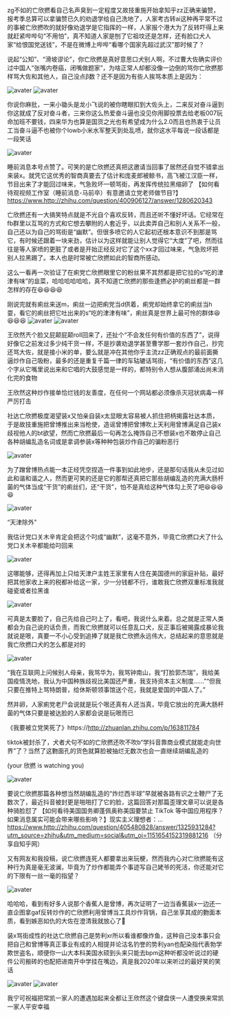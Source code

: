zg不如的亡欣撚看自己名声臭到一定程度又故技重施开始拿知乎zz正确来骗赞，报考季总算可以拿骗赞已久的劝退学给自己洗地了，人家考古转ai这种再平常不过的事被亡欣撚吹的就好像劝退学是它指挥的一样，人家报个港大为了反转吓得上来就赶紧哔哔句“不用怕”，真不知道人家是刨了它祖坟还是怎样，还有脸口犬人家“给恨国党送钱”，不是在微博上哔哔“看哪个国家先超过武汉”那时候了？


说起“公知”、“滑坡谬论”，你亡欣撚是真好意思口犬别人啊，不过曹大佐确实评价过中国人“张嘴内卷癌，闭嘴做题家”，为啥正常人却都没像一边倒的骂你亡欣撚那样骂大佐和其他人，自己没点β数？还不是因为有些人挨骂本质上是因为：

![avater](https://s1.ax1x.com/2020/09/15/wswgrn.jpg)
![avater](https://s1.ax1x.com/2020/09/15/wsdVmt.jpg)


你说你麻批，一来小锄头是龙小飞说的被你瞎眼扣到大佐头上，二来反对奋斗逼到你这就成了反对奋斗者，三来你这么热爱奋斗逼也没见你用脚投票去给老板007玩命加班不要钱，四来华为也算是国货之光也有希望成为什么2.0而且也热衷于让员工当奋斗逼不也被你个lowb小米水军整天到处乱喷，就你这水平每说一段话都是一段笑话

![avater](https://cdnfileimg.115.com/73fb53345486e7a02669dfcad9f36b32/5F5D96ED/5f5d96d9e5da269e7bb3a6393cec0e2296d45d9a?x-oss-process=style/0s)


睡前消息本号点赞了。可笑的是亡欣撚还真把这邀请当回事了居然还自觉不错拿出来装x。就凭它这优秀的智商真要去了估计和庞麦郎被鲸书，高飞被江汉臣一样，节目出来了才能回过味来，气急败坏一顿骂街，再发挥传统拉黑缩卵了
【如何看待观视频工作室（睡前消息-马前卒）有意邀请立党老师做节目?】https://www.http://zhihu.com/question/400906127/answer/1280620343


亡欣撚还有一大搞笑特点就是不光自个喜欢反转，而且还听不懂好坏话。它经常在fb群里以互骂的方式和它想去攀附的人套近乎，以此卖弄自己和别人关系不一般，自己还以为自己的骂街是“幽默”。但很多喷它的人它起初还根本意识不到那是骂它，有时候还跟着一块来劲，估计以为这样就能让别人觉得它“大度”了吧，然而往往是等人家喷的更脏了或者是开始正经反对它了这个xx才回过味来，气急败坏把别人拉黑踢了。本人也是时常被亡欣撚如此的智商所感动。


这么一看再一次验证了在痢党亡欣撚眼里它的粉丝果不其然都是把它拉的s“吃的津津有味”的韭菜，哈哈哈哈哈哈，真不知道亡欣撚的那些逢撚必护的痢丝都是一群怎样的存在😆😆😆😆

刚说完就有痢丝来送m，痢丝一边把痢党当d供着，痢党却始终拿它的痢丝当h耍，看它的痢丝把它吐出来的s“吃的津津有味”，痢丝真是世界上最可怜的群体😆😆😆😆
![avater](https://cdnfileimg.115.com/7ec3de38cdbe75e2a8291779d3f57a63/5F5D9802/5f5d97e8d94056bcf502229d6bae600fe50f3bf3?x-oss-process=style/0s)
![avater](https://cdnfileimg.115.com/7ec3de38cdbe75e2a8291779d3f57a63/5F5D9802/5f5d97e8d94056bcf502229d6bae600fe50f3bf3?x-oss-process=style/0s)


王欣然兲个脸又屁颠屁颠roll回来了，还扯个“不会发任何有价值的东西了”，说得好像它之前发过多少纯干货一样，不是抄袭劝退学甚至曹学那一套炒作自己，抄完还骂大佐，就是接小米的单，要么就是冲在其他你乎主流zz正确观点的最前面撕逼炒作自己吸粉，最多的还是重复千篇一律的车轱辘话骂街，“有价值的东西”这几个字从它嘴里说出来和它唱的大鼓感觉是一样的，都特别令人想从腹部涌出尚未消化完的食物


王欣然这种炒作接单恰烂钱的友善度，在任何一个网站都必须像杀灭冠状病毒一样严厉打击

社达亡欣撚极度渴望装x又怕亲自装x太显眼太容易被人抓住把柄揭露社达本质，于是故技重施把曾博推出来当枪使，造谣曾博把曾博吹上天利用曾博满足自己装x歧视他人的bt欲望，然而亡欣撚最后一句再怎么掩饰自己不想装x也不敢停止自己各种胡编乱造名词或是拿调参装x等种种包装炒作自己的骗粉恶行

![avater](https://s1.ax1x.com/2020/09/15/wsdiSH.jpg)

为了蹭曾博热点能一本正经凭空捏造一件事到如此地步，还是那句话我从未见过如此和谐和谐之人，然而更可笑的还是它的那帮还真把它那些胡编乱造的充满大肠杆菌的气体当成“干货”的痢丝们，还“干货”，怕不是真给这种气体勾上芡了吧😆😆😆😆

![avater](https://cdnfileimg.115.com/802ea182c78ca7ffaed82f42ec2e1e7a/5F5D99BF/5f5d9990176124e106821ad4e5f38cc323fe76e4?x-oss-process=style/0s)


“天津除外”

我估计党口关木辛肯定会把这个叼成“幽默”，这毫不意外，毕竟亡欣撚口犬了什么党口关木辛都能给叼回来

![avater](https://pic4.zhimg.com/50/v2-5bacbff34671a196c505e90eacab1206_b.jpg)

这哪能够，还得再加上只给天津户主姓王家里有人住在美国德州的家庭补贴，最好把其他家收上来的税都补给这一家，少一分钱都不行，谁敢我亡欣撚双重标准我就碰瓷或者拉黑谁

![avater](https://pic3.zhimg.com/50/v2-e22bcc80fadf41d177c56d91dd2b5514_b.jpg)

可真是太要脸了，自己先给自己叼上了，看吧，我说什么来着。总之就是正常人类都会为自己说的话负责，而我亡欣撚就可以任意乱口犬，反正事后被揭露成暴论我就说是哏，真要一不小心受到追捧了就是我亡欣撚永远伟大，总结起来的意思就是我亡欣撚口犬的怎么都是对的

![avater](https://s1.ax1x.com/2020/09/15/wsaxw6.jpg)

“我在互联网上问候别人母亲，我骂华为，我骂钟南山，我“打脸郭杰瑞”，我给美国疫情洗地，我认为中国种族歧视比美国还严重，我支持资本主义制度……”“但我只要在推特上骂特朗普，给休斯顿领事馆送个花，我就是爱国的中国人了。”

然并卵，人家痢党老尸会说就是玩个哏还真有人还当真，毕竟它放出的充满大肠杆菌的气体只要是被达脸的人家都会说是玩哏而已


《我要被立党笑死了》https://http://zhuanlan.zhihu.com/p/163811784

tiktok被封杀了，犬者犬句不如的亡欣撚还吹不吹b“学抖音靠商业模式就能走向世界”了？当然了这覅面孔的货色就算脸被抽烂无数次也会一直继续胡编乱造的

(your 欣撚 is watching you)

![avater](https://s1.ax1x.com/2020/09/15/wsd9YD.jpg)

要说亡欣撚那篇各种想当然胡编乱造的“炸烂西半球”早就被各路有识之士鞭尸了无数次了，最近抖音被封更是啪啪打了它的脸，这篇回答对那篇歪理文章可以说是各种骑脸怼了
【如何看待美国国务卿蓬佩奥称美国要禁止 TikTok 等中国应用程序？如果消息属实可能会带来哪些影响？】现实主义理想者：… https://www.http://zhihu.com/question/405480828/answer/1325931284?utm_source=zhihu&utm_medium=social&utm_oi=1151654152319881216 （分享自知乎网）

又有网友和我投稿，说亡欣撚连死人都要拿出来玩梗，然而我内心对亡欣撚能有这种行为真是毫无波澜，毕竟为了炒作都能弄个事迹写自己姥爷的死活，你还能对它的下限有一丝一毫的指望？

![avater](https://s1.ax1x.com/2020/09/15/wsdCfe.jpg)

哈哈哈，看到有好多人说那个香蕉人是曾博，再次证明了一边当香蕉装x一边还一直企图拿gaf反转炒作的亡欣撚利用曾博当工具炒作背锅，自己坐享其成的覅面本质，看到嫉恶如仇的大佐在澄清我就放心了👏

装x骂街成性的社达亡欣撚自己是势利xr所以看谁都像炸鱼，这种自己没本事只会把自己和曾博等真正事业有成的人相提并论沽名钓誉的势利yan也配染指代表勃学欺世盗名，顺便你一山大本科美国水硕到头来只能去bpm这种听都没听说过的硬件公司搬砖的也配把进南开中学挂在嘴边，真是我2020年以来听过的最好笑的笑话

![avater](https://pic4.zhimg.com/50/v2-f81e2159bcda37f8e0cdc6dc3e1f8654_b.jpg)
![avater](https://s1.ax1x.com/2020/09/15/wsdpFO.jpg)

我宁可祝福把常凯一家人的遭遇加起来全都让王欣然这个键盘侠一人遭受换来常凯一家人平安幸福
